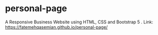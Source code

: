 # personal-page
A Responsive Business Website using HTML, CSS and Bootstrap 5 .
Link: https://fatemehqasemian.github.io/personal-page/
